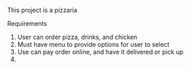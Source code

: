 This project is a pizzaria

Requirements
1. User can order pizza, drinks, and chicken
2. Must have menu to provide options for user to select
3. Use can pay order online, and have it delivered or pick up
4. 
